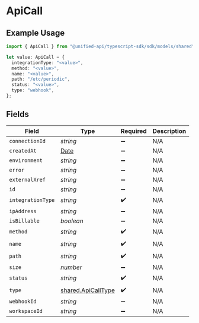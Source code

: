 # ApiCall

## Example Usage

```typescript
import { ApiCall } from "@unified-api/typescript-sdk/sdk/models/shared";

let value: ApiCall = {
  integrationType: "<value>",
  method: "<value>",
  name: "<value>",
  path: "/etc/periodic",
  status: "<value>",
  type: "webhook",
};
```

## Fields

| Field                                                                                         | Type                                                                                          | Required                                                                                      | Description                                                                                   |
| --------------------------------------------------------------------------------------------- | --------------------------------------------------------------------------------------------- | --------------------------------------------------------------------------------------------- | --------------------------------------------------------------------------------------------- |
| `connectionId`                                                                                | *string*                                                                                      | :heavy_minus_sign:                                                                            | N/A                                                                                           |
| `createdAt`                                                                                   | [Date](https://developer.mozilla.org/en-US/docs/Web/JavaScript/Reference/Global_Objects/Date) | :heavy_minus_sign:                                                                            | N/A                                                                                           |
| `environment`                                                                                 | *string*                                                                                      | :heavy_minus_sign:                                                                            | N/A                                                                                           |
| `error`                                                                                       | *string*                                                                                      | :heavy_minus_sign:                                                                            | N/A                                                                                           |
| `externalXref`                                                                                | *string*                                                                                      | :heavy_minus_sign:                                                                            | N/A                                                                                           |
| `id`                                                                                          | *string*                                                                                      | :heavy_minus_sign:                                                                            | N/A                                                                                           |
| `integrationType`                                                                             | *string*                                                                                      | :heavy_check_mark:                                                                            | N/A                                                                                           |
| `ipAddress`                                                                                   | *string*                                                                                      | :heavy_minus_sign:                                                                            | N/A                                                                                           |
| `isBillable`                                                                                  | *boolean*                                                                                     | :heavy_minus_sign:                                                                            | N/A                                                                                           |
| `method`                                                                                      | *string*                                                                                      | :heavy_check_mark:                                                                            | N/A                                                                                           |
| `name`                                                                                        | *string*                                                                                      | :heavy_check_mark:                                                                            | N/A                                                                                           |
| `path`                                                                                        | *string*                                                                                      | :heavy_check_mark:                                                                            | N/A                                                                                           |
| `size`                                                                                        | *number*                                                                                      | :heavy_minus_sign:                                                                            | N/A                                                                                           |
| `status`                                                                                      | *string*                                                                                      | :heavy_check_mark:                                                                            | N/A                                                                                           |
| `type`                                                                                        | [shared.ApiCallType](../../../sdk/models/shared/apicalltype.md)                               | :heavy_check_mark:                                                                            | N/A                                                                                           |
| `webhookId`                                                                                   | *string*                                                                                      | :heavy_minus_sign:                                                                            | N/A                                                                                           |
| `workspaceId`                                                                                 | *string*                                                                                      | :heavy_minus_sign:                                                                            | N/A                                                                                           |